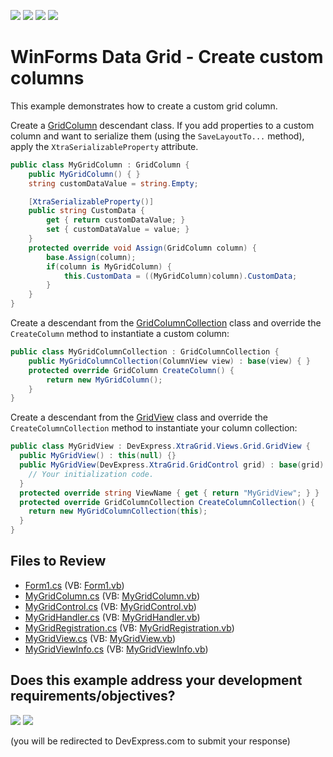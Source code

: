 <!-- default badges list -->
![](https://img.shields.io/endpoint?url=https://codecentral.devexpress.com/api/v1/VersionRange/128630022/16.1.4%2B)
[![](https://img.shields.io/badge/Open_in_DevExpress_Support_Center-FF7200?style=flat-square&logo=DevExpress&logoColor=white)](https://supportcenter.devexpress.com/ticket/details/E710)
[![](https://img.shields.io/badge/📖_How_to_use_DevExpress_Examples-e9f6fc?style=flat-square)](https://docs.devexpress.com/GeneralInformation/403183)
[![](https://img.shields.io/badge/💬_Leave_Feedback-feecdd?style=flat-square)](#does-this-example-address-your-development-requirementsobjectives)
<!-- default badges end -->

# WinForms Data Grid - Create custom columns

This example demonstrates how to create a custom grid column.

Create a [GridColumn](https://docs.devexpress.com/WindowsForms/DevExpress.XtraGrid.Columns.GridColumn) descendant class. If you add properties to a custom column and want to serialize them (using the `SaveLayoutTo...` method), apply the `XtraSerializableProperty` attribute.
 
```csharp
public class MyGridColumn : GridColumn {
    public MyGridColumn() { }
    string customDataValue = string.Empty;

    [XtraSerializableProperty()]
    public string CustomData {
        get { return customDataValue; }
        set { customDataValue = value; }
    }
    protected override void Assign(GridColumn column) {
        base.Assign(column);
        if(column is MyGridColumn) {
            this.CustomData = ((MyGridColumn)column).CustomData;
        }
    }
}
```

Create a descendant from the [GridColumnCollection](https://docs.devexpress.com/WindowsForms/DevExpress.XtraGrid.Columns.GridColumnCollection) class and override the `CreateColumn` method to instantiate a custom column:

```csharp
public class MyGridColumnCollection : GridColumnCollection {
    public MyGridColumnCollection(ColumnView view) : base(view) { }
    protected override GridColumn CreateColumn() {
        return new MyGridColumn();
    }
}
```

Create a descendant from the [GridView](https://docs.devexpress.com/WindowsForms/DevExpress.XtraGrid.Views.Grid.GridView) class and override the `CreateColumnCollection` method to instantiate your column collection:

```csharp
public class MyGridView : DevExpress.XtraGrid.Views.Grid.GridView {
  public MyGridView() : this(null) {}
  public MyGridView(DevExpress.XtraGrid.GridControl grid) : base(grid) {
    // Your initialization code.
  }
  protected override string ViewName { get { return "MyGridView"; } }
  protected override GridColumnCollection CreateColumnCollection() {
    return new MyGridColumnCollection(this);
  }
}
```


## Files to Review

* [Form1.cs](./CS/Form1.cs) (VB: [Form1.vb](./VB/Form1.vb))
* [MyGridColumn.cs](./CS/MyGridColumn.cs) (VB: [MyGridColumn.vb](./VB/MyGridColumn.vb))
* [MyGridControl.cs](./CS/MyGridControl.cs) (VB: [MyGridControl.vb](./VB/MyGridControl.vb))
* [MyGridHandler.cs](./CS/MyGridHandler.cs) (VB: [MyGridHandler.vb](./VB/MyGridHandler.vb))
* [MyGridRegistration.cs](./CS/MyGridRegistration.cs) (VB: [MyGridRegistration.vb](./VB/MyGridRegistration.vb))
* [MyGridView.cs](./CS/MyGridView.cs) (VB: [MyGridView.vb](./VB/MyGridView.vb))
* [MyGridViewInfo.cs](./CS/MyGridViewInfo.cs) (VB: [MyGridViewInfo.vb](./VB/MyGridViewInfo.vb))
<!-- feedback -->
## Does this example address your development requirements/objectives?

[<img src="https://www.devexpress.com/support/examples/i/yes-button.svg"/>](https://www.devexpress.com/support/examples/survey.xml?utm_source=github&utm_campaign=winforms-grid-custom-columns&~~~was_helpful=yes) [<img src="https://www.devexpress.com/support/examples/i/no-button.svg"/>](https://www.devexpress.com/support/examples/survey.xml?utm_source=github&utm_campaign=winforms-grid-custom-columns&~~~was_helpful=no)

(you will be redirected to DevExpress.com to submit your response)
<!-- feedback end -->
